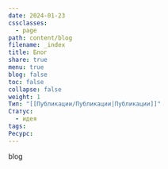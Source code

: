 ```yaml
---
date: 2024-01-23
cssclasses:
  - page
path: content/blog
filename: _index
title: Блог
share: true
menu: true
blog: false
toc: false
collapse: false
weight: 1
Тип: "[[Публикации/Публикации|Публикации]]"
Статус:
  - идея
tags: 
Ресурс: 
---
```


blog